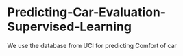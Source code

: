 # Predicting-Car-Evaluation-Supervised-Learning
We use the database from UCI for predicting Comfort of car
